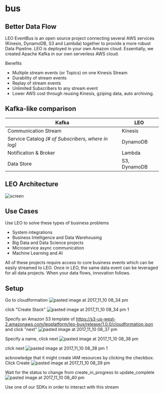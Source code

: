 # bus

## Better Data Flow
LEO EventBus is an open source project connecting several AWS services (Kinesis, DynamoDB, S3 and Lambda) together to provide a more robust Data Pipeline.  LEO is deployed in your own Amazon cloud. Essentially, we created Apache Kafka in our own serverless AWS cloud.

Benefits
- Multiple stream events (or Topics) on one Kinesis Stream
- Durability of stream events 
- Replay of stream events
- Unlimited Subscribers to any stream event
- Lower AWS cost through reusing Kinesis, gziping data, auto archiving.   

## Kafka-like comparison
Kafka | LEO
------------ | -------------
Communication Stream | Kinesis
Service Catalog *(# of Subscribers, where in log)* | DynamoDB
Notification & Broker | Lambda
Data Store | S3, DynamoDB

## LEO Architecture
![screen](https://user-images.githubusercontent.com/16600791/32670968-d7a1bf2e-c602-11e7-9f0c-d13d1c07fb94.png)

## Use Cases
Use LEO to solve these types of business problems
- System integrations
- Business Intelligence and Data Warehousing
- Big Data and Data Science projects
- Microservice async communication
- Machine Learning and AI

All of these projects require access to core business events which can be easily streamed to LEO. Once in LEO, the same data event can be leveraged for all data projects. When your data flows, innovation follows.  

## Setup
Go to cloudformation
![pasted image at 2017_11_10 08_34 pm](https://user-images.githubusercontent.com/1404265/32686376-5b737fe6-c661-11e7-82c8-e27dd6d15de0.png)

click "Create Stack"
![pasted image at 2017_11_10 08_34 pm 1](https://user-images.githubusercontent.com/1404265/32686413-b6f324b6-c661-11e7-817f-af956ddbfe37.png)

Specify an Amazon S3 template of https://s3-us-west-2.amazonaws.com/leoplatform/leo-bus/release/1.0.0/cloudformation.json and click "next"
![pasted image at 2017_11_10 08_37 pm](https://user-images.githubusercontent.com/1404265/32686436-1c16c44c-c662-11e7-8383-bd94c8f1d803.png)

Specify a name, click next
![pasted image at 2017_11_10 08_38 pm](https://user-images.githubusercontent.com/1404265/32686445-3dff8e68-c662-11e7-8058-2c95899ee3fd.png)

click next
![pasted image at 2017_11_10 08_38 pm 1](https://user-images.githubusercontent.com/1404265/32686459-61619eb4-c662-11e7-9029-50a38ddaf7da.png)

acknowledge that it might create IAM resources by clicking the checkbox.  Click Create
![pasted image at 2017_11_10 08_39 pm](https://user-images.githubusercontent.com/1404265/32686466-83b9f2ea-c662-11e7-850d-15e547bdb6da.png)

Wait for the status to change from create_in_progress to update_complete
![pasted image at 2017_11_10 08_40 pm](https://user-images.githubusercontent.com/1404265/32686475-ad2d4672-c662-11e7-8e6d-ac0f5b02a4b0.png)

Use one of our SDKs in order to interact with this stream
